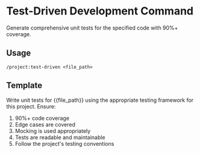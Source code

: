 # Test-Driven Development Command

Generate comprehensive unit tests for the specified code with 90%+ coverage.

## Usage
```
/project:test-driven <file_path>
```

## Template
Write unit tests for {{file_path}} using the appropriate testing framework for this project.
Ensure:
1. 90%+ code coverage
2. Edge cases are covered
3. Mocking is used appropriately
4. Tests are readable and maintainable
5. Follow the project's testing conventions